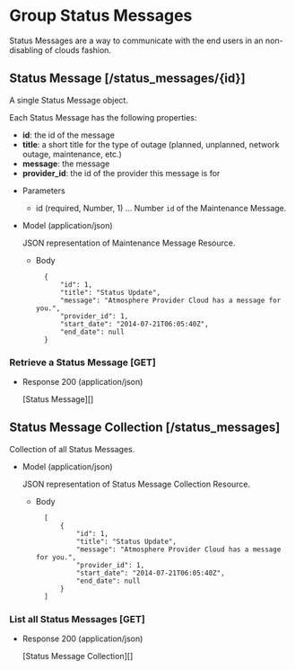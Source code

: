 # Group Status Messages
Status Messages are a way to communicate with the end users in an non-disabling of clouds fashion.

##  Status Message [/status_messages/{id}]
A single Status Message object.

Each Status Message has the following properties:

- **id**: the id of the message
- **title**: a short title for the type of outage (planned, unplanned, network outage, maintenance, etc.)
- **message**: the message
- **provider_id**: the id of the provider this message is for

+ Parameters
    + id (required, Number, 1) ... Number `id` of the Maintenance Message.
    
+ Model (application/json)

    JSON representation of Maintenance Message Resource.

    + Body

            {
                "id": 1,
                "title": "Status Update",
                "message": "Atmosphere Provider Cloud has a message for you.",
                "provider_id": 1,
                "start_date": "2014-07-21T06:05:40Z",
                "end_date": null
            }

### Retrieve a Status Message [GET]
+ Response 200 (application/json)

    [Status Message][]

## Status Message Collection [/status_messages]
Collection of all Status Messages.

+ Model (application/json)

    JSON representation of Status Message Collection Resource.

    + Body

            [
                {
                    "id": 1,
                    "title": "Status Update",
                    "message": "Atmosphere Provider Cloud has a message for you.",
                    "provider_id": 1,
                    "start_date": "2014-07-21T06:05:40Z",
                    "end_date": null
                }
            ]

### List all Status Messages [GET]
+ Response 200 (application/json)

    [Status Message Collection][]
